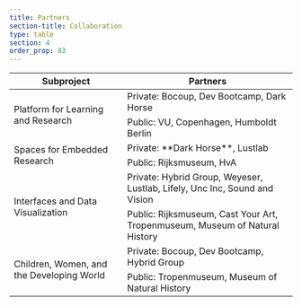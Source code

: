 ```yaml
---
title: Partners
section-title: Collaboration
type: table 
section: 4
order_prop: 83
---
```

<table class="partners">
  <thead>
    <th>Subproject</th>
    <th>Partners</th>
  </thead>
  <tbody>
    <colgroup>
      <col width="40%/>
      <col width="60%/>
    </colgroup>
    <tr>
      <td rowspan="2">Platform for Learning and Research</td>
      <td>Private: Bocoup, Dev Bootcamp, Dark Horse</td>
    </tr>
    <tr>
      <td>Public: VU, Copenhagen, Humboldt Berlin</td>
    </tr>
    <tr>
      <td rowspan="2">Spaces for Embedded Research</td>
      <td>Private: <span>**Dark Horse**</span>, Lustlab</td>
    </tr>
    <tr>
      <td>Public: Rijksmuseum, HvA</td>
    </tr>
      <td rowspan="2">Interfaces and Data Visualization</td>
      <td>Private: Hybrid Group, Weyeser, Lustlab, Lifely, Unc Inc, Sound and Vision</td>
    </tr>
    <tr>
      <td>Public: Rijksmuseum, Cast Your Art, Tropenmuseum, Museum of Natural History</td>
    </tr>
    <tr>
      <td rowspan="2">Children, Women, and the Developing World</td>
      <td>Private: Bocoup, Dev Bootcamp, Hybrid Group</td>
    </tr>
    <tr>
      <td>Public: Tropenmuseum, Museum of Natural History</td>
    </tr>
  </tbody>
</table>


